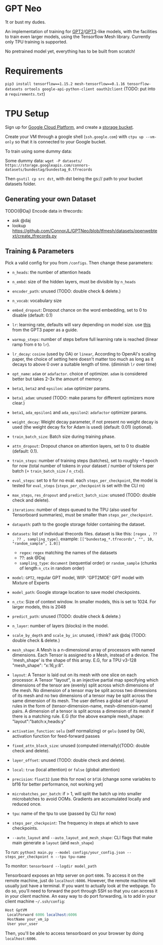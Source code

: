 # GPT Neo

1t or bust my dudes.

An implementation of training for [GPT2](https://openai.com/blog/better-language-models/)/[GPT3](https://arxiv.org/abs/2005.14165)-like models, with the facilities to train even larger models, using the Tensorflow Mesh library. Currently only TPU training is supported.

No pretrained model yet, everything has to be built from scratch!

# Requirements

`pip3 install tensorflow==1.15.2 mesh-tensorflow==0.1.16 tensorflow-datasets ortools google-api-python-client oauth2client`
(TODO: put into a `requirements.txt`)

# TPU Setup

Sign up for [Google Cloud Platform](https://cloud.google.com/), and create a [storage bucket](https://cloud.google.com/storage). 

Create your VM through a google shell (`ssh.google.com`) with `ctpu up --vm-only` so that it is connected to your Google bucket.

To train using some dummy data:

Some dummy data: `wget -P datasets/ https://storage.googleapis.com/connors-datasets/bundestag/bundestag_0.tfrecords`

Then `gsutil cp src dst`, with dst being the gs:// path to your bucket datasets folder.

## Generating your own Dataset
 TODO(@Daj) 
Encode data in tfrecords:
- ask @daj
- lookup https://github.com/ConnorJL/GPTNeo/blob/tfmesh/datasets/openwebtext/create_tfrecords.py

## Training & Parameters

Pick a valid config for you from `/configs`. Then change these parameters:

- `n_heads`: the number of attention heads
- `n_embd`: size of the hidden layers, must be divisible by `n_heads`
- `encoder_path`: unused (TODO: double check & delete.)
- `n_vocab`: vocabulary size
- `embed_dropout`: Dropout chance on the word embedding, set to 0 to disable (default: 0.1)
- `lr`: learning rate, defaults will vary depending on model size. use [this](https://i.imgur.com/g5jKbjT.png) from the GPT3 paper as a guide.
- `warmup_steps`: number of steps before full learning rate is reached (linear ramp from `0` to `lr`).
- `lr_decay`: `cosine` (used by OA) or `linear`, According to OpenAI's scaling paper, the choice of setting here doesn't matter too much as long as it decays to above 0 over a suitable length of time. (diminish `lr` over time)
- `opt_name`: `adam` or `adafactor`. choice of optimizer. `adam` is considered better but takes 2-3x the amount of memory.
- `beta1`, `beta2` and `epsilon`: `adam` optimizer params.
- `beta1_adam`: unused (TODO: make params for different optimizers more clear.)
- `beta1`, `ada_epsilon1` and `ada_epsilon2`: `adafactor` optimizer params.
- `weight_decay`: Weight decay parameter, if not present no weight decay is used (the weight decay fix for Adam is used) (default: 0.01) (optional).
- `train_batch_size`: Batch size during training phase.
- `attn_dropout`: Dropout chance on attention layers, set to 0 to disable (default: 0.1).
- `train_steps`: number of training steps (batches), set to roughly ~1 epoch for now (total number of tokens in your dataset / number of tokens per batch (= `train_batch_size` / `n_ctx`)).
- `eval_steps`: set to `0` for no eval. each `steps_per_checkpoint`, the model is tested for `eval_steps` (`steps_per_checkpoint` is set with the CLI rn)
- `max_steps`, `res_dropout` and `predict_batch_size`: unused (TODO: double check and delete).
- `iterations`: number of steps queued to the TPU (also used for Tensorboard summaries), must be smaller than `steps_per_checkpoint`.
- `datapath`: path to the google storage folder containing the dataset.
- `datasets`: list of individual tfrecords files. dataset is like this: `[regex , ?? , ?? , sampling_type]`. example: `[["bundestag_*.tfrecords", "", 10, "random_sample", 1.0]]`
    + `regex`: `regex` matching the names of the datasets
    + ??: ask @Daj
    + `sampling_type`: `document` (sequential order) or `random_sample` (chunks of length `n_ctx` in random order)
- `model`: `GPT2`, regular GPT model, WIP: 'GPT2MOE' GPT model with Mixture of Experts
- `model_path`: Google storage location to save model checkpoints.
- `n_ctx`: Size of context window. In smaller models, this is set to 1024. For larger models, this is 2048
- `predict_path`: unused (TODO: double check & delete.)
- `n_layer`: number of layers (blocks) in the model.
- `scale_by_depth` and `scale_by_in`: unused, i think? ask @daj (TODO: double check & delete.)
- `mesh_shape`: A Mesh is a n-dimensional array of processors with named dimensions. Each Tensor is assigned to a Mesh, instead of a device. The 'mesh_shape' is the shape of this array. E.G, for a TPU v3-128 "mesh_shape": “x:16,y:8”.
- `layout`: A Tensor is laid out on its mesh with one slice on each processor. A Tensor "layout", is an injective partial map specifying which dimensions of the tensor are (evenly) split across which dimensions of the mesh. No dimension of a tensor may be split across two dimensions of its mesh and no two dimensions of a tensor may be split across the same dimension of its mesh. The user defines a global set of layout rules in the form of (tensor-dimension-name, mesh-dimension-name) pairs. A dimension of a tensor is split across a dimension of its mesh if there is a matching rule. E.G (for the above example mesh_shape: "layout":"batch:x,heads:y"
- `activation_function`: `selu` (self normalizing) or `gelu` (used by OA), activation function for feed-forward passes
- `fixed_attn_block_size`: unused (computed internally)(TODO: double check and delete).
- `layer_offset`: unused (TODO: double check and delete).
- `local`: `true` (local attention) or `false` (global attention)
- `precision`: `float32` (use this for now) or `bf16` (change some variables to bf16 for better performance, not working yet)
- `microbatches_per_batch`: if > 1, will split the batch up into smaller microbatches to avoid OOMs. Gradients are accumulated locally and reduced once.


- `tpu`: name of the tpu to use (passed by CLI for now)
- `steps_per_checkpoint`: The frequency in steps at which to save checkpoints.
- `--auto_layout` and `--auto_layout_and_mesh_shape`: CLI flags that make main generate a `layout` (and `mesh_shape`)

To run: `python3 main.py --model configs/your_config.json --steps_per_checkpoint n --tpu tpu-name`

To monitor: `tensorboard --logdir model_path`

Tensorboard exposes an http server on port `6006`. To access it on the remote machine, just do `localhost:6006`.
However, the remote machine will usually just have a terminal. If you want to actually look at the webpage.
To do so, you'll need to forward the port through SSH so that you can access it in your client machine.
An easy way to do port forwarding, is to add in your client machine `~/.ssh/config`:
```s
Host GptVM
 LocalForward 6006 localhost:6006
 HostName your_vm_ip
 User your_user
```
Then, you'll be able to access tensorboard on your browser by doing `localhost:6006`.

